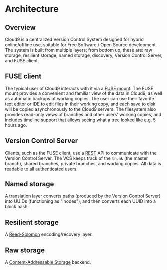 # Architecture
## Overview

Cloud9 is a centralized Version Control System designed for hybrid online/offline use, suitable for Free Software / Open Source
development.  The system is built from multiple layers; from bottom up, these are: raw storage, resilient storage, 
named storage, discovery, Version Control Server, and FUSE client.

## FUSE client

The typical user of Cloud9 interacts with it via a [FUSE mount][fuse].  The FUSE mount provides a convenient and familiar view 
of the data in Cloud9, as well as automatic backups of working copies.  The user can use their favorite text editor or IDE to 
edit files in their working copy, and each save to disk will be copied asynchronously to the Cloud9 servers.  The filesystem 
also provides read-only views of branches and other users' working copies, and includes timeline support that allows seeing 
what a tree looked like e.g. 5 hours ago.

## Version Control Server

Clients, such as the FUSE client, use a [REST][rest] API to communicate with the Version Control Server.  The VCS keeps track 
of the `trunk` (the master branch), shared branches, private branches, and working copies.  All data is readable to all 
authenticated users.

## Named storage

A translation layer converts paths (produced by the Version Control Server) into UUIDs (functioning as "inodes"), and then
converts each UUID into a block hash.

## Resilient storage

A [Reed-Solomon][rs] encoding/recovery layer.

## Raw storage

A [Content-Addressable Storage][cas] backend.

[fuse]: https://en.wikipedia.org/wiki/Filesystem_in_Userspace
[rest]: https://en.wikipedia.org/wiki/Representational_state_transfer
[rs]: https://en.wikipedia.org/wiki/Reed%E2%80%93Solomon_error_correction
[cas]: https://en.wikipedia.org/wiki/Content-addressable_storage
